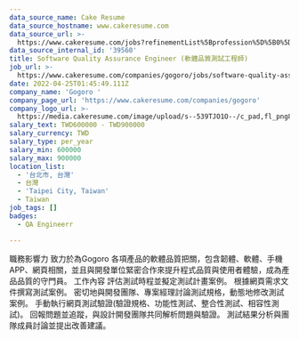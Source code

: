 ```yaml
---
data_source_name: Cake Resume
data_source_hostname: www.cakeresume.com
data_source_url: >-
  https://www.cakeresume.com/jobs?refinementList%5Bprofession%5D%5B0%5D=engineering_qa-engineer&refinementList%5Bsalary_currency%5D=TWD&range%5Bsalary_range%5D%5Bmin%5D=800096
data_source_internal_id: '39560'
title: Software Quality Assurance Engineer (軟體品質測試工程師)
job_url: >-
  https://www.cakeresume.com/companies/gogoro/jobs/software-quality-assurance-engineer-46e44f
date: 2022-04-25T01:45:49.111Z
company_name: 'Gogoro '
company_page_url: 'https://www.cakeresume.com/companies/gogoro'
company_logo_url: >-
  https://media.cakeresume.com/image/upload/s--539TJO1O--/c_pad,fl_png8,h_200,w_200/v1519962195/bs30ppqfsdpnhblxxk90.png
salary_text: TWD600000 - TWD900000
salary_currency: TWD
salary_type: per_year
salary_min: 600000
salary_max: 900000
location_list:
  - '台北市, 台灣'
  - 台灣
  - 'Taipei City, Taiwan'
  - Taiwan
job_tags: []
badges:
  - QA Engineerr

---
```


職務影響力 致力於為Gogoro 各項產品的軟體品質把關，包含韌體、軟體、手機APP、網頁相關，並且與開發單位緊密合作來提升程式品質與使用者體驗，成為產品品質的守門員。 工作內容 評估測試時程並擬定測試計畫案例。 根據網頁需求文件撰寫測試案例。 密切地與開發團隊、專案經理討論測試規格，動態地修改測試案例。 手動執行網頁測試驗證(驗證規格、功能性測試、整合性測試、相容性測試)。 回報問題並追蹤，與設計開發團隊共同解析問題與驗證。 測試結果分析與團隊成員討論並提出改善建議。